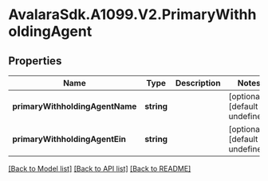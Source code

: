 # AvalaraSdk.A1099.V2.PrimaryWithholdingAgent

## Properties

Name | Type | Description | Notes
------------ | ------------- | ------------- | -------------
**primaryWithholdingAgentName** | **string** |  | [optional] [default to undefined]
**primaryWithholdingAgentEin** | **string** |  | [optional] [default to undefined]

[[Back to Model list]](../../../README.md#documentation-for-models) [[Back to API list]](../../../README.md#documentation-for-api-endpoints) [[Back to README]](../../../README.md)

